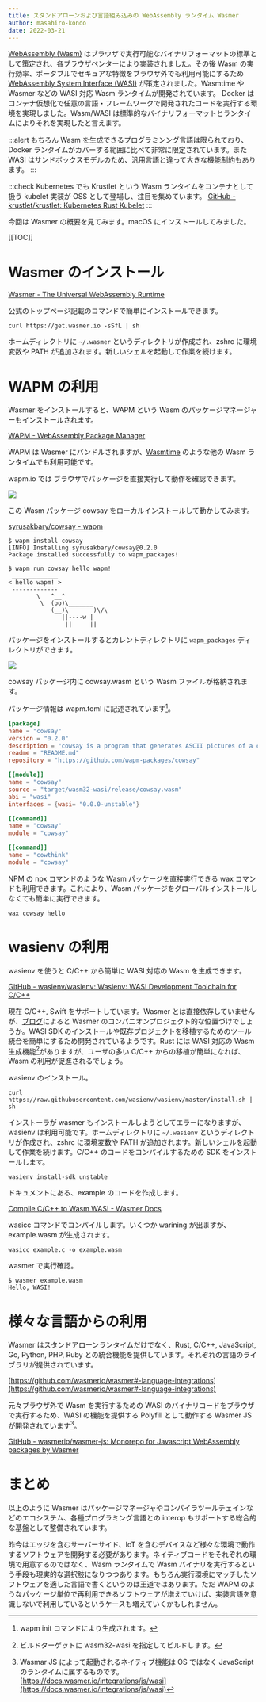 ```yaml
---
title: スタンドアローンおよび言語組み込みの WebAssembly ランタイム Wasmer
author: masahiro-kondo
date: 2022-03-21
---
```


[WebAssembly (Wasm)](https://developer.mozilla.org/ja/docs/WebAssembly) はブラウザで実行可能なバイナリフォーマットの標準として策定され、各ブラウザベンターにより実装されました。その後 Wasm の実行効率、ポータブルでセキュアな特徴をブラウザ外でも利用可能にするため [WebAssembly System Interface (WASI)](https://wasi.dev/) が策定されました。Wasmtime や Wasmer などの WASI 対応 Wasm ランタイムが開発されています。
Docker はコンテナ仮想化で任意の言語・フレームワークで開発されたコードを実行する環境を実現しました。Wasm/WASI は標準的なバイナリフォーマットとランタイムによりそれを実現したと言えます。

:::alert
もちろん Wasm を生成できるプログラミンング言語は限られており、Docker ランタイムがカバーする範囲に比べて非常に限定されています。また WASI はサンドボックスモデルのため、汎用言語と違って大きな機能制約もあります。
:::

:::check
Kubernetes でも Krustlet という Wasm ランタイムをコンテナとして扱う kubelet 実装が OSS として登場し、注目を集めています。
[GitHub - krustlet/krustlet: Kubernetes Rust Kubelet](https://github.com/krustlet/krustlet)
:::


今回は Wasmer の概要を見てみます。macOS にインストールしてみました。

[[TOC]]

# Wasmer のインストール
[Wasmer - The Universal WebAssembly Runtime](https://wasmer.io/)

公式のトップページ記載のコマンドで簡単にインストールできます。

```shell
curl https://get.wasmer.io -sSfL | sh
```

ホームディレクトリに `~/.wasmer` というディレクトリが作成され、zshrc に環境変数や PATH が追加されます。新しいシェルを起動して作業を続けます。

# WAPM の利用

Wasmer をインストールすると、WAPM という Wasm のパッケージマネージャーもインストールされます。

[WAPM - WebAssembly Package Manager](https://wapm.io/)

WAPM は Wasmer にバンドルされますが、[Wasmtime](https://wasmtime.dev/) のような他の Wasm ランタイムでも利用可能です。

wapm.io では ブラウザでパッケージを直接実行して動作を確認できます。

![](https://i.gyazo.com/e8b0a5ff814fa6b421ad3aea04608a77.png)

この Wasm パッケージ cowsay をローカルインストールして動かしてみます。

[syrusakbary/cowsay - wapm](https://wapm.io/syrusakbary/cowsay)

```shell
$ wapm install cowsay
[INFO] Installing syrusakbary/cowsay@0.2.0
Package installed successfully to wapm_packages!

$ wapm run cowsay hello wapm!
 _____________
< hello wapm! >
 -------------
        \   ^__^
         \  (oo)\_______
            (__)\       )\/\
               ||----w |
                ||     ||

```

パッケージをインストールするとカレントディレクトリに `wapm_packages` ディレクトリができます。

![](https://i.gyazo.com/97ad312db9145f52c29ab38eff0139b1.png)

cowsay パッケージ内に cowsay.wasm という Wasm ファイルが格納されます。

パッケージ情報は wapm.toml に記述されています[^1]。

[^1]: wapm init コマンドにより生成されます。

```toml
[package]
name = "cowsay"
version = "0.2.0"
description = "cowsay is a program that generates ASCII pictures of a cow with a message"
readme = "README.md"
repository = "https://github.com/wapm-packages/cowsay"

[[module]]
name = "cowsay"
source = "target/wasm32-wasi/release/cowsay.wasm"
abi = "wasi"
interfaces = {wasi= "0.0.0-unstable"}

[[command]]
name = "cowsay"
module = "cowsay"

[[command]]
name = "cowthink"
module = "cowsay"
```

NPM の npx コマンドのような Wasm パッケージを直接実行できる wax コマンドも利用できます。これにより、Wasm パッケージをグローバルインストールしなくても簡単に実行できます。

```shell
wax cowsay hello          
```

# wasienv の利用

wasienv を使うと C/C++ から簡単に WASI 対応の Wasm を生成できます。

[GitHub - wasienv/wasienv: Wasienv: WASI Development Toolchain for C/C++](https://github.com/wasienv/wasienv)

現在 C/C++, Swift をサポートしています。Wasmer とは直接依存していませんが、[ブログ](https://medium.com/wasmer/wasienv-wasi-development-workflow-for-humans-1811d9a50345)によると Wasmer のコンパニオンプロジェクト的な位置づけでしょうか。WASI SDK のインストールや既存プロジェクトを移植するためのツール統合を簡単にするため開発されているようです。Rust には WASI 対応の Wasm 生成機能[^2]がありますが、ユーザの多い C/C++ からの移植が簡単になれば、Wasm の利用が促進されるでしょう。

[^2]: ビルドターゲットに wasm32-wasi を指定してビルドします。

wasienv のインストール。

```shell
curl https://raw.githubusercontent.com/wasienv/wasienv/master/install.sh | sh
```

インストーラが wasmer もインストールしようとしてエラーになりますが、wasienv は利用可能です。ホームディレクトリに `~/.wasienv` というディレクトリが作成され、zshrc に環境変数や PATH が追加されます。新しいシェルを起動して作業を続けます。C/C++ のコードをコンパイルするための SDK をインストールします。

```shell
wasienv install-sdk unstable
```

ドキュメントにある、example のコードを作成します。

[Compile C/C++ to Wasm WASI - Wasmer Docs](https://docs.wasmer.io/ecosystem/wasienv/compile-c-c++-to-wasm-wasi)

wasicc コマンドでコンパイルします。いくつか warining が出ますが、example.wasm が生成されます。

```shell
wasicc example.c -o example.wasm
```

wasmer で実行確認。

```shell
$ wasmer example.wasm
Hello, WASI!
```

# 様々な言語からの利用

Wasmer はスタンドアローンランタイムだけでなく、Rust, C/C++, JavaScript, Go, Python, PHP, Ruby との統合機能を提供しています。それぞれの言語のライブラリが提供されています。

[https://github.com/wasmerio/wasmer#-language-integrations](https://github.com/wasmerio/wasmer#-language-integrations)

元々ブラウザ外で Wasm を実行するための WASI のバイナリコードをブラウザで実行するため、WASI の機能を提供する Polyfill として動作する Wasmer JS が開発されています[^3]。

[GitHub - wasmerio/wasmer-js: Monorepo for Javascript WebAssembly packages by Wasmer](https://github.com/wasmerio/wasmer-js)

[^3]: Wasmar JS によって起動されるネイティブ機能は OS ではなく JavaScript のランタイムに属するものです。[https://docs.wasmer.io/integrations/js/wasi](https://docs.wasmer.io/integrations/js/wasi)

# まとめ
以上のように Wasmer はパッケージマネージャやコンパイラツールチェインなどのエコシステム、各種プログラミング言語との interop もサポートする総合的な基盤として整備されています。

昨今はエッジを含むサーバーサイド、IoT を含むデバイスなど様々な環境で動作するソフトウェアを開発する必要があります。ネイティブコードをそれぞれの環境で用意するのではなく、Wasm ランタイムで Wasm バイナリを実行するという手段も現実的な選択肢になりつつあります。もちろん実行環境にマッチしたソフトウェアを適した言語で書くというのは王道ではあります。ただ WAPM のようなパッケージ単位で再利用できるソフトウェアが増えていけば、実装言語を意識しないで利用しているというケースも増えていくかもしれません。
